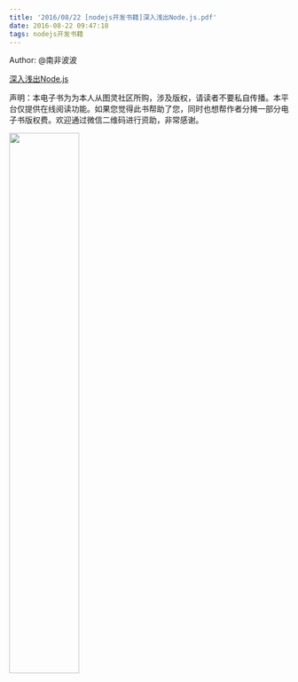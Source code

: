 ```yaml
---
title: '2016/08/22 [nodejs开发书籍]深入浅出Node.js.pdf'
date: 2016-08-22 09:47:18
tags: nodejs开发书籍
---
```

Author: @南非波波

[深入浅出Node.js](http://blog.songqingbo.cn/pdf/nodejs/深入浅出Node.js.pdf "深入浅出Node.js.pdf")

声明：本电子书为为本人从图灵社区所购，涉及版权，请读者不要私自传播。本平台仅提供在线阅读功能。如果您觉得此书帮助了您，同时也想帮作者分摊一部分电子书版权费。欢迎通过微信二维码进行资助，非常感谢。

<img src="http://blog.songqingbo.cn/img/微信收款.png" width="50%" height="50%" />